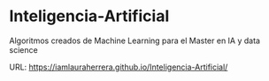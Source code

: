 # Inteligencia-Artificial
Algoritmos creados de Machine Learning para el Master en IA y data science

URL: [https://iamlauraherrera.github.io/Inteligencia-Artificial/
](https://iamlauraherrera.github.io/Inteligencia-Artificial/)
